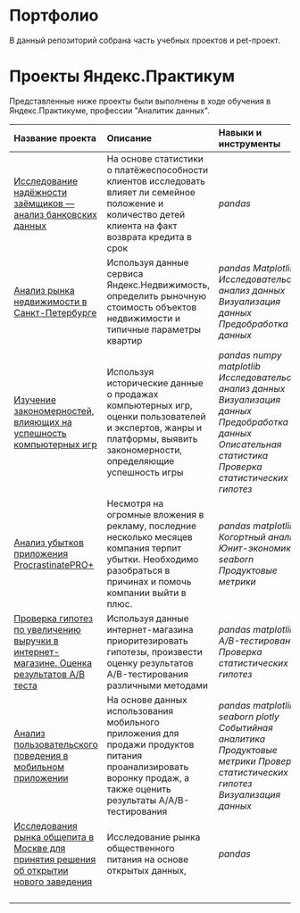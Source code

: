 # Портфолио
В данный репозиторий собрана часть учебных проектов и pet-проект.
# Проекты Яндекс.Практикум
Представленные ниже проекты были выполнены в ходе обучения в Яндекс.Практикуме, профессии "Аналитик данных".

| Название проекта | Описание | Навыки и инструменты | 
| :---------------------- | :---------------------- | :---------------------- |
| [Исследование надёжности заёмщиков — анализ банковских данных](bank_project) | На основе статистики о платёжеспособности клиентов исследовать влияет ли семейное положение и количество детей клиента на факт возврата кредита в срок | *pandas* |
| [Анализ рынка недвижимости в Санкт-Петербурге](real_estate_project) | Используя данные сервиса Яндекс.Недвижимость, определить рыночную стоимость объектов недвижимости и типичные параметры квартир | *pandas* *Matplotlib* *Исследовательский анализ данных* *Визуализация данных* *Предобработка данных* |
| [Изучение закономерностей, влияющих на успешность компьютерных игр](games_project) | Используя исторические данные о продажах компьютерных игр, оценки пользователей и экспертов, жанры и платформы, выявить закономерности, определяющие успешность игры  | *pandas* *numpy* *matplotlib* *Исследовательский анализ данных* *Визуализация данных* *Предобработка данных* *Описательная статистика* *Проверка статистических гипотез* |
| [Анализ убытков приложения ProcrastinatePRO+](marketing_project) | Несмотря на огромные вложения в рекламу, последние несколько месяцев компания терпит убытки. Необходимо разобраться в причинах и помочь компании выйти в плюс. | *pandas* *matplotlib* *Когортный анализ* *Юнит-экономика* *seaborn* *Продуктовые метрики* |
| [Проверка гипотез по увеличению выручки в интернет-магазине. Оценка результатов A/B теста](hypothesis_ab_project) | Используя данные интернет-магазина приоритезировать гипотезы, произвести оценку результатов A/B-тестирования различными методами | *pandas* *matplotlib* *A/B-тестирование* *Проверка статистических гипотез* |
| [Анализ пользовательского поведения в мобильном приложении](funnel_aab_project) | На основе данных использования мобильного приложения для продажи продуктов питания проанализировать воронку продаж, а также оценить результаты A/A/B-тестирования | *pandas* *matplotlib* *seaborn* *plotly* *Событийная аналитика* *Продуктовые метрики* *Проверка статистических гипотез* *Визуализация данных* |
| [Исследования рынка общепита в Москве для принятия решения об открытии нового заведения](moscow_cafe_project) | Исследование рынка общественного питания на основе открытых данных,  | *pandas*  |
| []() |  |  |
| []() |  |  |
| []() |  |  |
| []() |  |  |

